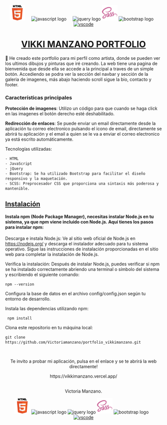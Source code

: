 <div align="center">  


<a href="#" target="_blank" rel="noreferrer"><img src="https://raw.githubusercontent.com/devicons/devicon/master/icons/html5/html5-original-wordmark.svg" alt="html5" width="50" height="50"/></a>
<img width="12" />
<img src="https://cdn.jsdelivr.net/gh/devicons/devicon/icons/javascript/javascript-original.svg" height="40" alt="javascript logo"  />
<img width="12" />
<img src="https://cdn.jsdelivr.net/gh/devicons/devicon/icons/jquery/jquery-original.svg" height="40" alt="jquery logo"  />
<a href="#" target="_blank" rel="noreferrer"><img src="https://raw.githubusercontent.com/devicons/devicon/master/icons/sass/sass-original.svg" alt="sass" width="50" height="50"/></a>
<img src="https://cdn.jsdelivr.net/gh/devicons/devicon/icons/bootstrap/bootstrap-original.svg" height="50" alt="bootstrap logo"/><img width="12" />
<a href="#" target="_blank" rel="noreferrer"><img src="https://www.vectorlogo.zone/logos/visualstudio_code/visualstudio_code-icon.svg" alt="vscode" width="40" height="50"/></a>

###

# <u>VIKKI MANZANO PORTFOLIO</u>

<div align="start"> 
   
🎨 He creado este portfolio para mi perfil como artista, donde se pueden ver los ultimos dibujos y pinturas que iré creando. La web tiene una pagina de bienvenida que desde ella se accede a la principal a traves de un simple botón. Accediendo se podra ver la sección del navbar y sección de la galeria de imagenes, más abajo haciendo scroll sigue la bio, contacto y footer.


### Características principales

<b>Protección de imagenes</b>: Utilizo un código para que cuando se haga click en las imagenes el botón derecho esté deshabilitado.

<b>Redirección de enlaces</b>: Se puede enviar un email directamente desde la aplicación tu correo electronico pulsando el icono de email, directamente se abrirá tu aplicación y el email a quien se le va a enviar el correo electronico ya está escrito automáticamente.


Tecnologías utilizadas:
``` 
- HTML
- JavaScript
- jQuery
- Bootstrap: Se ha utilizado Bootstrap para facilitar el diseño responsivo y la maquetación.
- SCSS: Preprocesador CSS que proporciona una sintaxis más poderosa y mantenible.
``` 

## <u>Instalación</u>

#### Instala npm (Node Package Manager), necesitas instalar Node.js en tu sistema, ya que npm viene incluido con Node.js. Aquí tienes los pasos para instalar npm:

Descarga e instala Node.js: Ve al sitio web oficial de Node.js en https://nodejs.org/ y descarga el instalador adecuado para tu sistema operativo. Sigue las instrucciones de instalación proporcionadas en el sitio web para completar la instalación de Node.js.

Verifica la instalación: Después de instalar Node.js, puedes verificar si npm se ha instalado correctamente abriendo una terminal o símbolo del sistema y escribiendo el siguiente comando:

``` 
npm --version
``` 

Configura la base de datos en el archivo config/config.json según tu entorno de desarrollo.

Instala las dependencias utilizando npm:

```
 npm install
```
 Clona este repositorio en tu máquina local:

```
git clone https://github.com/Victoriamanzano/portfolio_vikkimanzano.git 
```
<br>


<p align="center">
 Te invito a probar mi aplicación, pulsa en el enlace y se te abrirá la web directamente!
</p>
<div align="center">  
https://vikkimanzano.vercel.app/
<p align="center">
<br>
 Victoria Manzano.
</p>


<div align="center">  

<a href="#" target="_blank" rel="noreferrer"><img src="https://raw.githubusercontent.com/devicons/devicon/master/icons/html5/html5-original-wordmark.svg" alt="html5" width="50" height="50"/></a>
<img src="https://cdn.jsdelivr.net/gh/devicons/devicon/icons/javascript/javascript-original.svg" height="40" alt="javascript logo"  />
<img src="https://cdn.jsdelivr.net/gh/devicons/devicon/icons/jquery/jquery-original.svg" height="40" alt="jquery logo"  />
<a href="#" target="_blank" rel="noreferrer"><img src="https://raw.githubusercontent.com/devicons/devicon/master/icons/sass/sass-original.svg" alt="sass" width="50" height="50"/></a>
<img src="https://cdn.jsdelivr.net/gh/devicons/devicon/icons/bootstrap/bootstrap-original.svg" height="50" alt="bootstrap logo"/><img width="12" />
<a href="#" target="_blank" rel="noreferrer"><img src="https://www.vectorlogo.zone/logos/visualstudio_code/visualstudio_code-icon.svg" alt="vscode" width="40" height="50"/></a>

 
 
